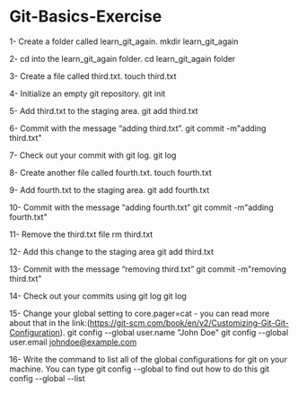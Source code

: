 # Git-Basics-Exercise

1- Create a folder called learn_git_again.
    mkdir learn_git_again

2- cd into the learn_git_again folder.
    cd learn_git_again folder

3- Create a file called third.txt.
    touch third.txt

4- Initialize an empty git repository.
    git init

5- Add third.txt to the staging area.
    git add third.txt

6- Commit with the message “adding third.txt”.
    git commit -m"adding third.txt"

7- Check out your commit with git log.
    git log 

8- Create another file called fourth.txt.
    touch fourth.txt

9- Add fourth.txt to the staging area.
    git add fourth.txt

10- Commit with the message “adding fourth.txt”
    git commit -m"adding fourth.txt"

11- Remove the third.txt file
    rm third.txt

12- Add this change to the staging area
    git add third.txt

13- Commit with the message “removing third.txt”
    git commit -m"removing third.txt"

14- Check out your commits using git log
    git log

15- Change your global setting to core.pager=cat - you can read more about that in the link:(https://git-scm.com/book/en/v2/Customizing-Git-Git-Configuration).
     git config --global user.name "John Doe"
     git config --global user.email johndoe@example.com


16- Write the command to list all of the global configurations for git on your machine. You can type git config --global to find out how to do this
    git config --global  --list